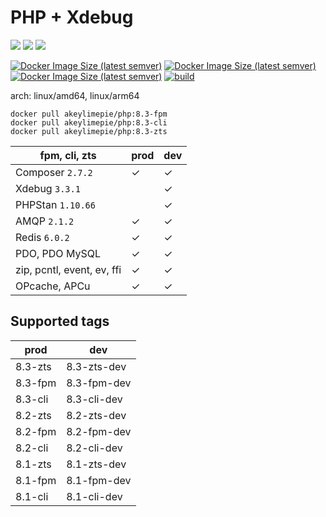 # PHP + Xdebug

![](https://img.shields.io/badge/-8.3.4-informational) ![](https://img.shields.io/badge/-8.2.17-informational) ![](https://img.shields.io/badge/-8.1.27-informational) 

[![Docker Image Size (latest semver)](https://img.shields.io/docker/image-size/akeylimepie/php/8.3-fpm?label=prod)](https://hub.docker.com/r/akeylimepie/php)
[![Docker Image Size (latest semver)](https://img.shields.io/docker/image-size/akeylimepie/php/8.3-fpm-dev?label=dev)](https://hub.docker.com/r/akeylimepie/php)
[![Docker Image Size (latest semver)](https://img.shields.io/docker/pulls/akeylimepie/php)](https://hub.docker.com/r/akeylimepie/php)
[![build](https://github.com/akeylimepie/docker-php/actions/workflows/build.yml/badge.svg?event=push)](https://github.com/akeylimepie/docker-php/actions/workflows/build.yml)

arch: linux/amd64, linux/arm64

```
docker pull akeylimepie/php:8.3-fpm
docker pull akeylimepie/php:8.3-cli
docker pull akeylimepie/php:8.3-zts
```

| fpm, cli, zts                   | prod    | dev     |
|---------------------------------|---------|---------|
| Composer `2.7.2` | &check; | &check; |
| Xdebug `3.3.1`     |         | &check; |
| PHPStan `1.10.66`   |         | &check; |
| AMQP `2.1.2`         | &check; | &check; |
| Redis `6.0.2`       | &check; | &check; |
| PDO, PDO MySQL                  | &check; | &check; |
| zip, pcntl, event, ev, ffi      | &check; | &check; |
| OPcache, APCu                   | &check; | &check; |

## Supported tags

| prod | dev |
| --- | --- |
| 8.3-zts | 8.3-zts-dev |
| 8.3-fpm | 8.3-fpm-dev |
| 8.3-cli | 8.3-cli-dev |
| 8.2-zts | 8.2-zts-dev |
| 8.2-fpm | 8.2-fpm-dev |
| 8.2-cli | 8.2-cli-dev |
| 8.1-zts | 8.1-zts-dev |
| 8.1-fpm | 8.1-fpm-dev |
| 8.1-cli | 8.1-cli-dev |

